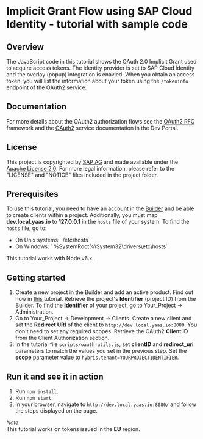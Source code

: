 # Implicit Grant Flow using SAP Cloud Identity - tutorial with sample code

## Overview
The JavaScript code in this tutorial shows the OAuth 2.0 Implicit Grant used to acquire access tokens.
The identity provider is set to SAP Cloud Identity and the overlay (popup) integration is enavled. When you obtain an access token, you will list the information about your token using the `/tokeninfo` endpoint of the OAuth2 service.

## Documentation
For more details about the OAuth2 authorization flows see the [OAuth2 RFC](http://tools.ietf.org/html/rfc6749#section-1.3) framework and the [OAuth2](https://devportal.yaas.io/services/oauth2/latest/#Grants) service documentation in the Dev Portal.

## License
This project is copyrighted by [SAP AG](http://www.sap.com/) and made available under the [Apache License 2.0](http://www.apache.org/licenses/LICENSE-2.0.html). For more legal information, please refer to the "LICENSE" and "NOTICE" files included in the project folder.

## Prerequisites
To use this tutorial, you need to have an account in the [Builder](https://builder.yaas.io) and be able to create clients within a project.
Additionally, you must map **dev.local.yaas.io** to **127.0.0.1** in the `hosts` file of your system.
To find the `hosts` file, go to:

 <ul><li>On Unix systems: `/etc/hosts`</li>
 <li>On Windows: ` %SystemRoot%\System32\drivers\etc\hosts` </li></ul>

This tutorial works with Node v6.x.

## Getting started
1. Create a new project in the Builder and add an active product. Find out how in <a href="https://devportal.yaas.io/tools/builder/index.html#CreateProjects">this</a> tutorial.
   Retrieve the project's **Identifier** (project ID) from the Builder. To find the **Identifier** of your project, go to Your_Project -> Administration.
2. Go to Your_Project -> Development -> Clients. Create a new client and set the **Redirect URI** of the client to `http://dev.local.yaas.io:8080`. You don't need to set any required scopes.
   Retrieve the OAuth2 **Client ID** from the Client Authorization section.
3. In the tutorial file `scripts/oauth-utils.js`, set **clientID** and **redirect_uri** parameters to match the values you set in the previous step. Set the **scope** parameter value to
   `hybris.tenant=YOURPROJECTIDENTIFIER`.

## Run it and see it in action
1. Run `npm install`.
2. Run `npm start`.
3. In your browser, navigate to `http://dev.local.yaas.io:8080/` and follow the steps displayed on the page.

*Note*</br>
This tutorial works on tokens issued in the **EU** region.

